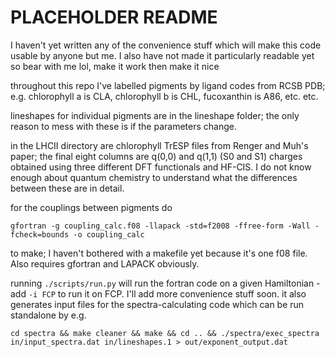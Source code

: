 PLACEHOLDER README
==================


I haven't yet written any of the convenience stuff which will make this code usable by anyone but me.
I also have not made it particularly readable yet so bear with me lol, make it work then make it nice

throughout this repo I've labelled pigments by ligand codes from RCSB PDB; e.g. chlorophyll a is CLA, chlorophyll b is CHL, fucoxanthin is A86, etc. etc.

lineshapes for individual pigments are in the lineshape folder; the only reason to mess with these is if the parameters change.

in the LHCII directory are chlorophyll TrESP files from Renger and Muh's paper; the final eight columns are q(0,0) and q(1,1) (S0 and S1) charges obtained using three different DFT functionals and HF-CIS.
I do not know enough about quantum chemistry to understand what the differences between these are in detail.

for the couplings between pigments do 

`gfortran -g coupling_calc.f08 -llapack -std=f2008 -ffree-form -Wall -fcheck=bounds -o coupling_calc`

to make; I haven't bothered with a makefile yet because it's one f08 file. Also requires gfortran and LAPACK obviously.

running `./scripts/run.py` will run the fortran code on a given Hamiltonian - add `-i FCP` to run it on FCP. I'll add more convenience stuff soon. it also generates input files for the spectra-calculating code which can be run standalone by e.g.

`cd spectra && make cleaner && make && cd .. && ./spectra/exec_spectra in/input_spectra.dat in/lineshapes.1 > out/exponent_output.dat`
